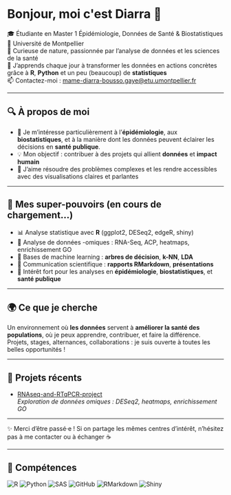 # Bonjour, moi c'est Diarra 👋

🎓  Étudiante en Master 1 Épidémiologie, Données de Santé & Biostatistiques  
📍 Université de Montpellier  
🔬 Curieuse de nature, passionnée par l’analyse de données et les sciences de la santé  
🌱 J’apprends chaque jour à transformer les données en actions concrètes grâce à **R**, **Python** et un peu (beaucoup) de **statistiques**  
📫 Contactez-moi : mame-diarra-bousso.gaye@etu.umontpellier.fr

---

## 🔍 À propos de moi

- 🔎 Je m’intéresse particulièrement à l’**épidémiologie**, aux **biostatistiques**, et à la manière dont les données peuvent éclairer les décisions en **santé publique**.
- 💡 Mon objectif : contribuer à des projets qui allient **données** et **impact humain**
- 🧩 J’aime résoudre des problèmes complexes et les rendre accessibles avec des visualisations claires et parlantes

---

## 🧰 Mes super-pouvoirs (en cours de chargement...)

- 📊 Analyse statistique avec **R** (ggplot2, DESeq2, edgeR, shiny)
- 🧬 Analyse de données -omiques : RNA-Seq, ACP, heatmaps, enrichissement GO
- 🤖 Bases de machine learning : **arbres de décision**, **k-NN**, **LDA**
- 📑 Communication scientifique : **rapports RMarkdown**, **présentations**
- 🧪 Intérêt fort pour les analyses en **épidémiologie**, **biostatistiques**, et **santé publique**

---

## 🌍 Ce que je cherche

Un environnement où **les données** servent à **améliorer la santé des populations**, où je peux apprendre, contribuer, et faire la différence.  
Projets, stages, alternances, collaborations : je suis ouverte à toutes les belles opportunités !

---

## 🔗 Projets récents

- [RNAseq-and-RTqPCR-project](https://github.com/mame-diarra-gaye/RNAseq-and-RTqPCR-project)  
  _Exploration de données omiques : DESeq2, heatmaps, enrichissement GO_

---

✨ Merci d’être passé·e ! Si on partage les mêmes centres d’intérêt, n’hésitez pas à me contacter ou à échanger ☕


---


## 🧠 Compétences

![R](https://img.shields.io/badge/-R-276DC3?style=flat-square&logo=r&logoColor=white)
![Python](https://img.shields.io/badge/-Python-3776AB?style=flat-square&logo=python&logoColor=white)
![SAS](https://img.shields.io/badge/-SAS-0076A8?style=flat-square&logo=sas&logoColor=white)
![GitHub](https://img.shields.io/badge/-GitHub-181717?style=flat-square&logo=github&logoColor=white)
![RMarkdown](https://img.shields.io/badge/-RMarkdown-198CE7?style=flat-square)
![Shiny](https://img.shields.io/badge/-Shiny-16a085?style=flat-square)


